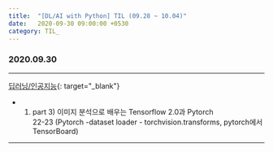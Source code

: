 ```yaml
---
title:  "[DL/AI with Python] TIL (09.28 ~ 10.04)"
date:   2020-09-30 09:00:00 +0530
category: TIL_  
---  
```

### 2020.09.30
***    
[딥러닝/인공지능](https://business.fastcampus.co.kr/#){: target="_blank"}    
- 01. part 3) 이미지 분석으로 배우는 Tensorflow 2.0과 Pytorch  
 22-23 (Pytorch -dataset loader - torchvision.transforms, pytorch에서 TensorBoard)  

---    

